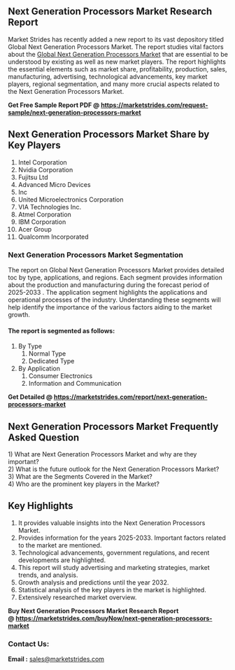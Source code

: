<h2>Next Generation Processors Market Research Report</h2>
<p>Market Strides has recently added a new report to its vast depository titled Global Next Generation Processors Market. The report studies vital factors about the <a href="https://marketstrides.com/report/next-generation-processors-market">Global Next Generation Processors Market</a> that are essential to be understood by existing as well as new market players. The report highlights the essential elements such as market share, profitability, production, sales, manufacturing, advertising, technological advancements, key market players, regional segmentation, and many more crucial aspects related to the Next Generation Processors Market.</p>
<p><strong>Get Free Sample Report PDF @ <a href="https://marketstrides.com/request-sample/next-generation-processors-market">https://marketstrides.com/request-sample/next-generation-processors-market</a></strong></p>
<h2><strong>Next Generation Processors Market Share by Key Players</strong></h2>
<ol>
<li>Intel Corporation</li>
<li>Nvidia Corporation</li>
<li>Fujitsu Ltd</li>
<li>Advanced Micro Devices</li>
<li>Inc</li>
<li>United Microelectronics Corporation</li>
<li>VIA Technologies Inc.</li>
<li>Atmel Corporation</li>
<li>IBM Corporation</li>
<li>Acer Group</li>
<li>Qualcomm Incorporated</li>
</ol>
<h3><strong>Next Generation Processors Market Segmentation</strong></h3>
<p>The report on Global Next Generation Processors Market provides detailed toc by type, applications, and regions. Each segment provides information about the production and manufacturing during the forecast period of 2025-2033 . The application segment highlights the applications and operational processes of the industry. Understanding these segments will help identify the importance of the various factors aiding to the market growth.</p>
<h4>The report is segmented as follows:</h4>
<ol>
<li>By Type
<ol>
<li>Normal Type</li>
<li>Dedicated Type</li>
</ol>
</li>
<li>By Application
<ol>
<li>Consumer Electronics</li>
<li>Information and Communication</li>
</ol>
</li>
</ol>
<p><strong>Get Detailed @ <a href="https://marketstrides.com/report/next-generation-processors-market">https://marketstrides.com/report/next-generation-processors-market</a></strong></p>
<h2 class=""><strong>Next Generation Processors Market Frequently Asked Question</strong></h2>
<div class="">1) What are Next Generation Processors Market and why are they important?
<div class="">
<div class="">2) What is the future outlook for the Next Generation Processors Market?</div>
</div>
</div>
<div class="">3) What are the Segments Covered in the Market?</div>
<div class="">4) Who are the prominent key players in the Market?</div>
<h2><strong>Key Highlights</strong></h2>
<div class="">
<ol>
<li>It provides valuable insights into the Next Generation Processors Market.</li>
<li>Provides information for the years 2025-2033. Important factors related to the market are mentioned.</li>
<li>Technological advancements, government regulations, and recent developments are highlighted.</li>
<li>This report will study advertising and marketing strategies, market trends, and analysis.</li>
<li>Growth analysis and predictions until the year 2032.</li>
<li>Statistical analysis of the key players in the market is highlighted.</li>
<li>Extensively researched market overview.</li>
</ol>
<p><strong>Buy Next Generation Processors Market Research Report @ <a href="https://marketstrides.com/buyNow/next-generation-processors-market">https://marketstrides.com/buyNow/next-generation-processors-market</a></strong></p>
<h3>Contact Us:</h3>
<p><strong>Email :</strong> <a href="mailto:sales@marketstrides.com">sales@marketstrides.com</a></p>
</div>
<p> </p>
<h3> </h3>
